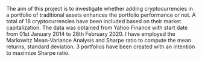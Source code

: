 The aim of this project is to investigate whether adding cryptocurrencies in a portfolio of traditional assets enhances the portfolio performance or not. 
A total of 18 cryptocurrencies have been included based on their market capitalization.
The data was obtained from Yahoo Finance with start date from 01st January 2014 to 28th February 2020.
I have employed the Markowitz Mean-Variance Analysis and Sharpe ratio to compute the mean returns, standard deviation. 
3 portfolios have been created with an intention to maximize Sharpe ratio. 
